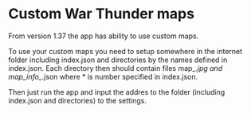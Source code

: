 Custom War Thunder maps
======================


From version 1.37 the app has ability to use custom maps. 

To use your custom maps you need to setup somewhere in the internet folder including index.json and directories by the names defined in index.json. 
Each directory then should contain files map_*.jpg and map_info_*.json where * is number specified in index.json.

Then just run the app and input the addres to the folder (including index.json and directories) to the settings.
